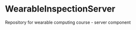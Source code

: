 WearableInspectionServer
========================

Repository for wearable computing course - server component
